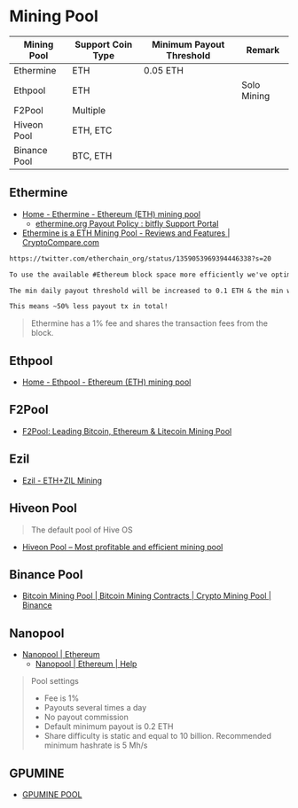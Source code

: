 # Mining Pool

| Mining Pool  | Support Coin Type | Minimum Payout Threshold | Remark      |
| ------------ | ----------------- | ------------------------ | ----------- |
| Ethermine    | ETH               | 0.05 ETH                 |             |
| Ethpool      | ETH               |                          | Solo Mining |
| F2Pool       | Multiple          |                          |             |
| Hiveon Pool  | ETH, ETC          |                          |             |
| Binance Pool | BTC, ETH          |                          |             |

## Ethermine

* [Home - Ethermine - Ethereum (ETH) mining pool](https://ethermine.org/)
  * [ethermine.org Payout Policy : bitfly Support Portal](https://support.bitfly.at/support/solutions/articles/8000060967-ethermine-org-payout-policy)
* [Ethermine is a ETH Mining Pool - Reviews and Features | CryptoCompare.com](https://www.cryptocompare.com/mining/pools/ethermine/)

```txt
https://twitter.com/etherchain_org/status/1359053969394446338?s=20

To use the available #Ethereum block space more efficiently we've optimized our #Ethermine Pool payout policy.

The min daily payout threshold will be increased to 0.1 ETH & the min weekly payout threshold will be increased to 0.05 ETH.⛏

This means ~50% less payout tx in total!
```

> Ethermine has a 1% fee and shares the transaction fees from the block.

## Ethpool

* [Home - Ethpool - Ethereum (ETH) mining pool](https://ethpool.org/)

## F2Pool

* [F2Pool: Leading Bitcoin, Ethereum & Litecoin Mining Pool](https://www.f2pool.com/)

## Ezil

* [Ezil - ETH+ZIL Mining](https://ezil.me/)

## Hiveon Pool

> The default pool of Hive OS

* [Hiveon Pool – Most profitable and efficient mining pool](https://hiveon.net/)

## Binance Pool

* [Bitcoin Mining Pool | Bitcoin Mining Contracts | Crypto Mining Pool | Binance](https://pool.binance.com/en)

## Nanopool

* [Nanopool | Ethereum](https://eth.nanopool.org/)
  * [Nanopool | Ethereum | Help](https://eth.nanopool.org/help/)

> Pool settings
>
> * Fee is 1%
> * Payouts several times a day
> * No payout commission
> * Default minimum payout is 0.2 ETH
> * Share difficulty is static and equal to 10 billion. Recommended minimum hashrate is 5 Mh/s

## GPUMINE

* [GPUMINE POOL](https://gpumine.org/tw)
